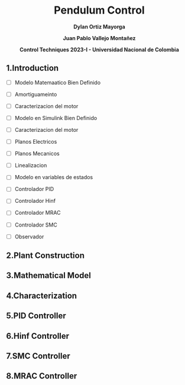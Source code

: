<div align="center">
<h1> Pendulum Control</h1> 
<p>
 
  **Dylan Ortiz Mayorga**
 
  **Juan Pablo Vallejo Montañez**
 
  **Control Techniques 2023-I - Universidad Nacional de Colombia**
</p>
 
</div>

<div align="left">
 <h2> 1.Introduction </h2> 
 
- [ ] Modelo Matemaatico Bien Definido
- [ ] Amortiguameinto 
- [ ] Caracterizacion del motor 
- [ ] Modelo en Simulink Bien Definido 
- [ ] Caracterizacion del motor 
- [ ] Planos Electricos 
- [ ] Planos Mecanicos 
- [ ] Linealizacion 
- [ ] Modelo en variables de estados 
- [ ] Controlador PID
- [ ] Controlador Hinf
- [ ] Controlador MRAC
- [ ] Controlador SMC
- [ ] Observador 
 
 
 <h2> 2.Plant Construction</h2>
 <h2> 3.Mathematical Model </h2>
 <h2> 4.Characterization</h2>
 <h2> 5.PID Controller</h2>
 <h2> 6.Hinf Controller</h2>
 <h2> 7.SMC Controller</h2>
 <h2> 8.MRAC Controller</h2>

 
</div>




